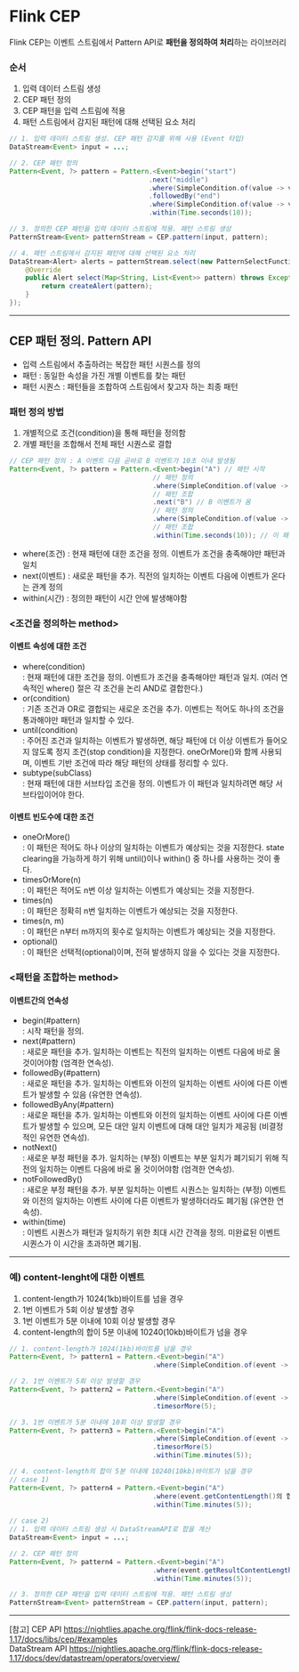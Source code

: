 
# Flink CEP
Flink CEP는 이벤트 스트림에서 Pattern API로 **패턴을 정의하여 처리**하는 라이브러리    

### 순서
1. 입력 데이터 스트림 생성
2. CEP 패턴 정의
3. CEP 패턴을 입력 스트림에 적용
4. 패턴 스트림에서 감지된 패턴에 대해 선택된 요소 처리

```java
// 1. 입력 데이터 스트림 생성. CEP 패턴 감지를 위해 사용 (Event 타입)
DataStream<Event> input = ...;

// 2. CEP 패턴 정의
Pattern<Event, ?> pattern = Pattern.<Event>begin("start")
                                   .next("middle")
                                   .where(SimpleCondition.of(value -> value.getName().equals("error")))
                                   .followedBy("end")
                                   .where(SimpleCondition.of(value -> value.getName().equals("critical")))
                                   .within(Time.seconds(10));

// 3. 정의한 CEP 패턴을 입력 데이터 스트림에 적용. 패턴 스트림 생성
PatternStream<Event> patternStream = CEP.pattern(input, pattern);

// 4. 패턴 스트림에서 감지된 패턴에 대해 선택된 요소 처리
DataStream<Alert> alerts = patternStream.select(new PatternSelectFunction<Event, Alert>() {
    @Override
    public Alert select(Map<String, List<Event>> pattern) throws Exception {
        return createAlert(pattern);
    }
});
```
---

## CEP 패턴 정의. Pattern API
- 입력 스트림에서 추출하려는 복잡한 패턴 시퀀스를 정의
- 패턴 : 동일한 속성을 가진 개별 이벤트를 찾는 패턴
- 패턴 시퀀스 : 패턴들을 조합하여 스트림에서 찾고자 하는 최종 패턴
        
### 패턴 정의 방법
1. 개별적으로 조건(condition)을 통해 패턴을 정의함
2. 개별 패턴을 조합해서 전체 패턴 시퀀스로 결합
```java
// CEP 패턴 정의 : A 이벤트 다음 곧바로 B 이벤트가 10초 이내 발생됨
Pattern<Event, ?> pattern = Pattern.<Event>begin("A") // 패턴 시작
                                    // 패턴 정의
                                    .where(SimpleCondition.of(value -> value.getName().equals("error"))) // 조건 : 이벤트 이름이 error인 경우 
                                    // 패턴 조합
                                    .next("B") // B 이벤트가 옴
                                    // 패턴 정의
                                    .where(SimpleCondition.of(value -> value.getName().equals("critical"))) // 조건 : 이벤트 이름이 critical인 경우
                                    // 패턴 조합
                                    .within(Time.seconds(10)); // 이 패턴은 10초 이내 발생
```
- where(조건) : 현재 패턴에 대한 조건을 정의. 이벤트가 조건을 충족해야만 패턴과 일치
- next(이벤트) : 새로운 패턴을 추가. 직전의 일치하는 이벤트 다음에 이벤트가 온다는 관계 정의
- within(시간) : 정의한 패턴이 시간 안에 발생해야함    
        
### <조건을 정의하는 method>
#### 이벤트 속성에 대한 조건
- where(condition)    
: 현재 패턴에 대한 조건을 정의. 이벤트가 조건을 충족해야만 패턴과 일치. (여러 연속적인 where() 절은 각 조건을 논리 AND로 결합한다.)
- or(condition)    
: 기존 조건과 OR로 결합되는 새로운 조건을 추가. 이벤트는 적어도 하나의 조건을 통과해야만 패턴과 일치할 수 있다.
- until(condition)    
: 주어진 조건과 일치하는 이벤트가 발생하면, 해당 패턴에 더 이상 이벤트가 들어오지 않도록 정지 조건(stop condition)을 지정한다. oneOrMore()와 함께 사용되며, 이벤트 기반 조건에 따라 해당 패턴의 상태를 정리할 수 있다.
- subtype(subClass)    
: 현재 패턴에 대한 서브타입 조건을 정의. 이벤트가 이 패턴과 일치하려면 해당 서브타입이어야 한다.    
#### 이벤트 빈도수에 대한 조건
- oneOrMore()    
: 이 패턴은 적어도 하나 이상의 일치하는 이벤트가 예상되는 것을 지정한다. state clearing을 가능하게 하기 위해 until()이나 within() 중 하나를 사용하는 것이 좋다.
- timesOrMore(n)    
: 이 패턴은 적어도 n번 이상 일치하는 이벤트가 예상되는 것을 지정한다.
- times(n)    
: 이 패턴은 정확히 n번 일치하는 이벤트가 예상되는 것을 지정한다.
- times(n, m)    
: 이 패턴은 n부터 m까지의 횟수로 일치하는 이벤트가 예상되는 것을 지정한다.
- optional()    
: 이 패턴은 선택적(optional)이며, 전혀 발생하지 않을 수 있다는 것을 지정한다.
        
### <패턴을 조합하는 method>
#### 이벤트간의 연속성
- begin(#pattern)     
: 시작 패턴을 정의.
- next(#pattern)    
: 새로운 패턴을 추가. 일치하는 이벤트는 직전의 일치하는 이벤트 다음에 바로 올 것이어야함 (엄격한 연속성).    
- followedBy(#pattern)    
: 새로운 패턴을 추가. 일치하는 이벤트와 이전의 일치하는 이벤트 사이에 다른 이벤트가 발생할 수 있음 (유연한 연속성).
- followedByAny(#pattern)    
: 새로운 패턴을 추가. 일치하는 이벤트와 이전의 일치하는 이벤트 사이에 다른 이벤트가 발생할 수 있으며, 모든 대안 일치 이벤트에 대해 대안 일치가 제공됨 (비결정적인 유연한 연속성).
- notNext()    
: 새로운 부정 패턴을 추가. 일치하는 (부정) 이벤트는 부분 일치가 폐기되기 위해 직전의 일치하는 이벤트 다음에 바로 올 것이어야함 (엄격한 연속성).
- notFollowedBy()    
: 새로운 부정 패턴을 추가. 부분 일치하는 이벤트 시퀀스는 일치하는 (부정) 이벤트와 이전의 일치하는 이벤트 사이에 다른 이벤트가 발생하더라도 폐기됨 (유연한 연속성).
- within(time)    
: 이벤트 시퀀스가 패턴과 일치하기 위한 최대 시간 간격을 정의. 미완료된 이벤트 시퀀스가 이 시간을 초과하면 폐기됨.

  
---

### 예) content-lenght에 대한 이벤트

1. content-length가 1024(1kb)바이트를 넘을 경우    
2. 1번 이벤트가 5회 이상 발생할 경우   
3. 1번 이벤트가 5분 이내에 10회 이상 발생할 경우    
4. content-length의 합이 5분 이내에 10240(10kb)바이트가 넘을 경우    

```java
// 1. content-length가 1024(1kb)바이트를 넘을 경우    
Pattern<Event, ?> pattern1 = Pattern.<Event>begin("A")
                                    .where(SimpleCondition.of(event -> event.getContentLength() >= 1024))
```
```java
// 2. 1번 이벤트가 5회 이상 발생할 경우    
Pattern<Event, ?> pattern2 = Pattern.<Event>begin("A")
                                    .where(SimpleCondition.of(event -> event.getContentLength() >= 1024))
                                    .timesorMore(5);
```
```java
// 3. 1번 이벤트가 5분 이내에 10회 이상 발생할 경우    
Pattern<Event, ?> pattern3 = Pattern.<Event>begin("A")
                                    .where(SimpleCondition.of(event -> event.getContentLength() >= 1024))
                                    .timesorMore(5)
                                    .within(Time.minutes(5));
```
```java
// 4. content-length의 합이 5분 이내에 10240(10kb)바이트가 넘을 경우    
// case 1)
Pattern<Event, ?> pattern4 = Pattern.<Event>begin("A")
                                    .where(event.getContentLength()의 합 >= 10240) // 가능 여부?
                                    .within(Time.minutes(5));
                                    
// case 2)
// 1. 입력 데이터 스트림 생성 시 DataStreamAPI로 합을 계산    
DataStream<Event> input = ...;

// 2. CEP 패턴 정의
Pattern<Event, ?> pattern4 = Pattern.<Event>begin("A")
                                    .where(event.getResultContentLength()의 합 >= 102400)
                                    .within(Time.minutes(5));

// 3. 정의한 CEP 패턴을 입력 데이터 스트림에 적용. 패턴 스트림 생성
PatternStream<Event> patternStream = CEP.pattern(input, pattern);
```
---
[참고]
CEP API https://nightlies.apache.org/flink/flink-docs-release-1.17/docs/libs/cep/#examples    
DataStream API https://nightlies.apache.org/flink/flink-docs-release-1.17/docs/dev/datastream/operators/overview/    
  
  


